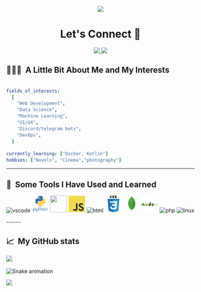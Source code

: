 <p align="center">
  <img src="https://capsule-render.vercel.app/api?text=Hello%20Everyone!%E2%9D%A4&animation=fadeIn&type=waving&color=gradient&height=100"/>
</p>

<h1 align="center">
  Let's Connect 💬
</h1>
<p align="center">
<a href="https://twitter.com/i_hashed">
  <img height="50" src="https://user-images.githubusercontent.com/46517096/166974271-91dfa250-d70b-4cb9-8707-f1bda1b708c3.png"/>
</a>
  <a href="https://discordapp.com/users/164217311572525056">
  <img height="50" src="https://i.imgur.com/jL4YIdv.png"/>
</a>
</p>

<h2> 👨🏻‍💻 &nbsp;A Little Bit About Me and My Interests</h2>

```yaml

fields_of_interests:
  [
    "Web Development",
    "Data Science",
    "Machine Learning",
    "UI/UX",
    "Discord/telegram bots",
    "DevOps",
  ]

currently_learning: ["Docker, Kotlin"]
hobbies: ["Novels", "Cinema","photography"]
```
------
<h2> 🚀 &nbsp;Some Tools I Have Used and Learned</h2>
<p align="left">
<img src="https://cdn.jsdelivr.net/gh/devicons/devicon/icons/vscode/vscode-original.svg" alt="vscode" width="45" height="45"/>
<img src="https://raw.githubusercontent.com/devicons/devicon/master/icons/python/python-original-wordmark.svg" alt="python" width="45" height="45" />
<img src="https://cdn.jsdelivr.net/gh/devicons/devicon/icons/cplusplus/cplusplus-original.svg" width="45" height="45"/>
<img src="https://raw.githubusercontent.com/devicons/devicon/master/icons/javascript/javascript-original.svg" alt="javascript" width="45" height="45" />
<img src="https://cdn.jsdelivr.net/gh/devicons/devicon/icons/html5/html5-original.svg" alt="html" width="45" height="45"/>
<img src="https://raw.githubusercontent.com/devicons/devicon/master/icons/css3/css3-original-wordmark.svg" alt="css3" width="45" height="45" />
<img src="https://raw.githubusercontent.com/devicons/devicon/master/icons/mongodb/mongodb-original.svg" alt="mongodb" width="45" height="45" />
<img src="https://raw.githubusercontent.com/devicons/devicon/master/icons/nodejs/nodejs-original-wordmark.svg" alt="nodejs" width="45" height="45" />
<img src="https://cdn.jsdelivr.net/gh/devicons/devicon/icons/php/php-original.svg" alt="php" width="45" height="45"/>
<img src="https://cdn.jsdelivr.net/gh/devicons/devicon/icons/linux/linux-original.svg" alt="linux" width="45" height="45"/>       
   </p>
------
<h2> 📈 &nbsp;My GitHub stats</h2>
<a href="https://github.com/Hashedcat">
  <img height="180em" src="https://github-readme-stats.vercel.app/api?username=Hashedcat&theme=noctis_minimus&show_icons=true" />
  </a>
  
 ![Snake animation](https://user-images.githubusercontent.com/117061241/198948561-eb78fcd4-59ed-4d46-8e46-8fc4b82ba8b8.svg)
  
<p align="left">
  <img src="https://capsule-render.vercel.app/api?type=waving&color=gradient&height=100&section=footer"/>
</p>
  
 

  
